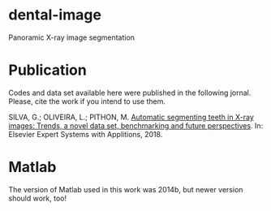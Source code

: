 # dental-image
Panoramic X-ray image segmentation

# Publication
Codes and data set available here were published in the following jornal. Please, cite the work if you intend to use them.

SILVA, G.; OLIVEIRA, L.; PITHON, M. [Automatic segmenting teeth in X-ray images: Trends, a novel data set, benchmarking and future perspectives](https://www.sciencedirect.com/science/article/pii/S0957417418302252). In: Elsevier Expert Systems with Applitions, 2018.

# Matlab
The version of Matlab used in this work was 2014b, but newer version should work, too!
